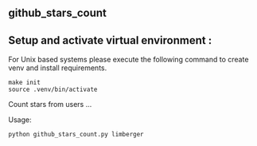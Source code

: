 ## github_stars_count

## Setup and activate virtual environment :
For Unix based systems please execute the following command to create venv and install requirements.
```
make init
source .venv/bin/activate
```

Count stars from users ...

Usage: 

    python github_stars_count.py limberger


  
